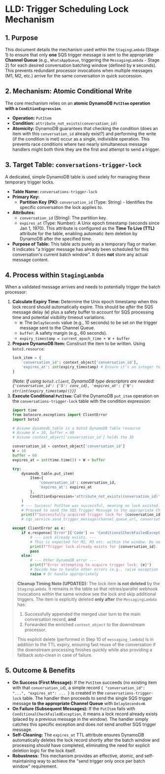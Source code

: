 # LLD: Trigger Scheduling Lock Mechanism

## 1. Purpose

This document details the mechanism used within the `StagingLambda` (Stage 1) to ensure that only **one** SQS trigger message is sent to the appropriate **Channel Queue** (e.g., `WhatsAppQueue`, triggering the `MessagingLambda` - Stage 2) for each desired conversation batching window (defined by `W` seconds). This prevents redundant processor invocations when multiple messages (M1, M2, etc.) arrive for the same conversation in quick succession.

## 2. Mechanism: Atomic Conditional Write

The core mechanism relies on an **atomic DynamoDB `PutItem` operation with a `ConditionExpression`**.

*   **Operation:** `PutItem`
*   **Condition:** `attribute_not_exists(conversation_id)`
*   **Atomicity:** DynamoDB guarantees that checking the condition (does an item with this `conversation_id` already exist?) and performing the write (if the condition is met) occur as a single, indivisible operation. This prevents race conditions where two nearly simultaneous message handlers might both think they are the first and attempt to send a trigger.

## 3. Target Table: `conversations-trigger-lock`

A dedicated, simple DynamoDB table is used solely for managing these temporary trigger locks.

*   **Table Name:** `conversations-trigger-lock`
*   **Primary Key:**
    *   **Partition Key (PK):** `conversation_id` (Type: String) - Identifies the specific conversation the lock applies to.
*   **Attributes:**
    *   `conversation_id` (String): The partition key.
    *   `expires_at` (Type: Number): A Unix epoch timestamp (seconds since Jan 1, 1970). This attribute is configured as the **Time To Live (TTL)** attribute for the table, enabling automatic item deletion by DynamoDB after the specified time.
*   **Purpose of Table:** This table acts purely as a temporary flag or marker. It indicates "a trigger message has already been scheduled for this conversation's current batch window". It does **not** store any actual message content.

## 4. Process within `StagingLambda`

When a validated message arrives and needs to potentially trigger the batch processor:

1.  **Calculate Expiry Time:** Determine the Unix epoch timestamp when this lock record should automatically expire. This should be *after* the SQS message delay (`W`) plus a safety buffer to account for SQS processing time and potential visibility timeout variations.
    *   `W`: The `DelaySeconds` value (e.g., 10 seconds) to be set on the trigger message sent to the Channel Queue.
    *   `buffer`: A safety margin (e.g., 60 seconds).
    *   `expiry_timestamp = current_epoch_time + W + buffer`
2.  **Prepare DynamoDB Item:** Construct the item to be written. Using `boto3.resource`:
    ```python
    lock_item = {
        'conversation_id': context_object['conversation_id'],
        'expires_at': int(expiry_timestamp) # Ensure it's an integer for DynamoDB Number type
    }
    ```
    *(Note: If using `boto3.client`, DynamoDB type descriptors are needed: `{'conversation_id': {'S': conv_id}, 'expires_at': {'N': str(int(expiry_timestamp))}}`)*
3.  **Execute Conditional `PutItem`:** Call the DynamoDB `put_item` operation on the `conversations-trigger-lock` table with the condition expression:
    ```python
    import time
    from botocore.exceptions import ClientError
    import boto3

    # Assume dynamodb_table is a boto3 DynamoDB Table resource
    # Assume W = 10, buffer = 60
    # Assume context_object['conversation_id'] holds the ID

    conversation_id = context_object['conversation_id']
    W = 10
    buffer = 60
    expires_at = int(time.time()) + W + buffer

    try:
        dynamodb_table.put_item(
            Item={
                'conversation_id': conversation_id,
                'expires_at': expires_at
            },
            ConditionExpression='attribute_not_exists(conversation_id)'
        )
        # --- Success! PutItem was successful, meaning no lock existed. ---
        # Proceed to send the SQS Trigger Message to the appropriate Channel Queue here
        print(f"Successfully acquired trigger lock for {conversation_id}. Sending SQS trigger to Channel Queue.")
        # sqs_service.send_trigger_message(channel_queue_url, conversation_id, W) # Example call

    except ClientError as e:
        if e.response['Error']['Code'] == 'ConditionalCheckFailedException':
            # --- Lock already exists. ---
            # This is expected for M2, M3 etc. within the window. Do nothing.
            print(f"Trigger lock already exists for {conversation_id}. No SQS trigger sent.")
            pass
        else:
            # --- Other DynamoDB error ---
            print(f"Error attempting to acquire trigger lock: {e}")
            # Decide how to handle other errors (e.g., raise exception for retry?)
            raise # Or handle appropriately

    ```

> **Cleanup Timing Note (UPDATED):**
> The lock item **is not deleted** by the `StagingLambda`.  It remains in the table so that retries/parallel webhook invocations within the same window see the lock and skip additional triggers.  The item is explicitly deleted **only after** the `MessagingLambda` has:
> 1. Successfully appended the merged user turn to the main conversation record, **and**
> 2. Forwarded the enriched `context_object` to the downstream processor.
>
> This explicit delete (performed in Step 10 of `messaging_lambda`) is in addition to the TTL expiry, ensuring fast reuse of the conversation if the downstream processing finishes quickly while also providing a fallback auto‑clean in case of failure.

## 5. Outcome & Benefits

*   **On Success (First Message):** If the `PutItem` succeeds (no existing item with that `conversation_id`), a simple record `{ "conversation_id": "...", "expires_at": ... }` is created in the `conversations-trigger-lock` table. The handler then proceeds to send the single SQS trigger message **to the appropriate Channel Queue** with `DelaySeconds=W`.
*   **On Failure (Subsequent Messages):** If the `PutItem` fails with `ConditionalCheckFailedException`, it means a lock record already exists (placed by a previous message in the window). The handler simply catches this specific exception and does *not* send another SQS trigger message.
*   **Self-Cleaning:** The `expires_at` TTL attribute ensures DynamoDB automatically deletes the lock record shortly after the batch window and processing *should* have completed, eliminating the need for explicit deletion logic for the lock itself.
*   **Robustness:** This mechanism provides an effective, atomic, and self-maintaining way to achieve the "send trigger only once per batch window" requirement. 